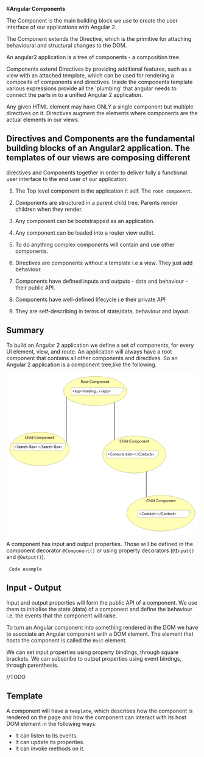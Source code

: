 #**Angular Components**

The Component is the main building block we use to create the user interface of our applications with Angular 2.

The Component extends the Directive, which is the primitive for attaching behavioural and structural changes to the DOM. 

An angular2 application is a tree of components - a composition tree.

Components extend Directives by providing additional features, such as a view with an attached
template, which can be used for rendering a composite of components and directives. Inside the components
template various expressions provide all the 'plumbing' that angular needs to connect the parts in to a unified Angular 2 application.

Any given HTML element may have ONLY a single component but multiple directives on it.
Directives augment the elements where components are the actual elements in our views.

## Directives and Components are the fundamental building blocks of an Angular2 application. The templates of our views are composing different
directives and Components together in order to deliver fully a functional user interface to the end user of our application.

1. The Top level component is the application it self. The `root component`.

2. Components are structured in a parent child tree.
Parents render children when they render.

3. Any component can be bootstrapped as an application.

4. Any component can be loaded into a router view outlet.

5. To do anything complex components will contain and use other components.

6. Directives are components without a template i.e a view. They just add behaviour.

7. Components have defined inputs and outputs - data and behaviour - their public API.

8. Components have well-defined lifecycle i.e their private API

9. They are self-describing in terms of state/data, behaviour and layout.

## Summary
To build an Angular 2 application we define a set of components, for every UI element, view, and route.
An application will always have a root component that contains all other components and directives.
So an Angular 2 application is a component tree,like the following.

![Angular Component Tree](assets/AngularComponentTree.png)

A component has input and output properties.
Those will be defined in the component decorator `@Component()` or using property decorators (`@Input()` and `@Output()`).

` Code example`

## Input - Output
Input and output properties will form the public API of a component.
We use them to initialise the state (data) of a component and define the behaviour i.e. the events that the component will raise.

To turn an Angular component into something rendered in the DOM we have to associate an Angular component with a DOM element.
The element that hosts the component is called the `Host` element.

We can set input properties using property bindings, through square brackets. We can subscribe to output properties using event bindngs, through parenthesis.

//TODO
 ## Template
A component will have a `template`, which describes how the component is rendered on the page
and how the component can interact with its host DOM element in the following ways:
 * It can listen to its events.
 * It can update its properties.
 * It can invoke methods on it.

